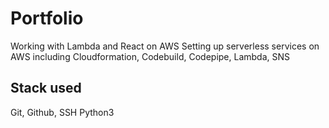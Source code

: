 # Portfolio

Working with Lambda and React on AWS
Setting up serverless services on AWS including Cloudformation, Codebuild, Codepipe, Lambda, SNS


## Stack used
Git, Github,
SSH
Python3